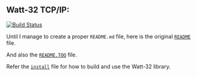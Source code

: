 ## Watt-32 TCP/IP:

[![Build Status](https://ci.appveyor.com/api/projects/status/github/gvanem/watt-32?branch=master&svg=true)](https://ci.appveyor.com/project/gvanem/watt-32)

Until I manage to create a proper `README.md` file, here is the
original [`README`](README) file.

And also the [`README.TOO`](README.TOO) file.

Refer the [`install`](install) file for how to build and use the Watt-32 library.

